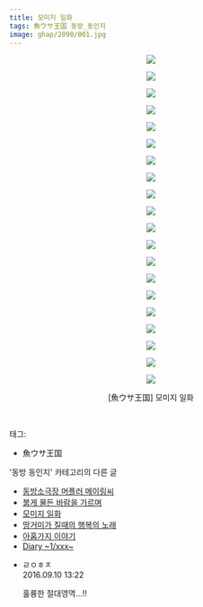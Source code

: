 ```yaml
---
title: 모미지 일화
tags: 魚ウサ王国 동방_동인지
image: ghap/2090/001.jpg
---
```

<div class="article">
<p style="text-align: center; clear: none; float: none;"><img src="{{ site.nasurl }}/ghap/2090/001.jpg"/></p>
<p style="text-align: center; clear: none; float: none;"><img src="{{ site.nasurl }}/ghap/2090/002.jpg"/></p>
<p style="text-align: center; clear: none; float: none;"><img src="{{ site.nasurl }}/ghap/2090/003.jpg"/></p>
<p style="text-align: center; clear: none; float: none;"><img src="{{ site.nasurl }}/ghap/2090/004.jpg"/></p>
<p style="text-align: center; clear: none; float: none;"><img src="{{ site.nasurl }}/ghap/2090/005.jpg"/></p>
<p style="text-align: center; clear: none; float: none;"><img src="{{ site.nasurl }}/ghap/2090/006.jpg"/></p>
<p style="text-align: center; clear: none; float: none;"><img src="{{ site.nasurl }}/ghap/2090/007.jpg"/></p>
<p style="text-align: center; clear: none; float: none;"><img src="{{ site.nasurl }}/ghap/2090/008.jpg"/></p>
<p style="text-align: center; clear: none; float: none;"><img src="{{ site.nasurl }}/ghap/2090/009.jpg"/></p>
<p style="text-align: center; clear: none; float: none;"><img src="{{ site.nasurl }}/ghap/2090/010.jpg"/></p>
<p style="text-align: center; clear: none; float: none;"><img src="{{ site.nasurl }}/ghap/2090/011.jpg"/></p>
<p style="text-align: center; clear: none; float: none;"><img src="{{ site.nasurl }}/ghap/2090/012.jpg"/></p>
<p style="text-align: center; clear: none; float: none;"><img src="{{ site.nasurl }}/ghap/2090/013.jpg"/></p>
<p style="text-align: center; clear: none; float: none;"><img src="{{ site.nasurl }}/ghap/2090/014.jpg"/></p>
<p style="text-align: center; clear: none; float: none;"><img src="{{ site.nasurl }}/ghap/2090/015.jpg"/></p>
<p style="text-align: center; clear: none; float: none;"><img src="{{ site.nasurl }}/ghap/2090/016.jpg"/></p>
<p style="text-align: center; clear: none; float: none;"><img src="{{ site.nasurl }}/ghap/2090/017.jpg"/></p>
<p style="text-align: center; clear: none; float: none;"><img src="{{ site.nasurl }}/ghap/2090/018.jpg"/></p>
<p style="text-align: center; clear: none; float: none;"><img src="{{ site.nasurl }}/ghap/2090/019.jpg"/></p>
<p style="text-align: center; clear: none; float: none;"><img src="{{ site.nasurl }}/ghap/2090/020.jpg"/></p>
<p style="text-align: center; clear: none; float: none;">[魚ウサ王国] 모미지 일화</p>
<p><br/></p>
</div><div class="tagTrail">
<p>태그: </p>
<ul>
<li>魚ウサ王国</li>
</ul>
</div><div class="another">
<p>'동방 동인지' 카테고리의 다른 글</p>
<ul>
<li><a href="/2016-09-10-ghap_2093">동방소극장 머플러 메이링씨</a></li>
<li><a href="/2016-09-10-ghap_2091">붉게 물든 바람을 가르며</a></li>
<li><a href="/2016-09-10-ghap_2090">모미지 일화</a></li>
<li><a href="/2016-09-10-ghap_2089">땅거미가 질때의 행복의 노래</a></li>
<li><a href="/2016-09-10-ghap_2088">아홉가지 이야기</a></li>
<li><a href="/2016-09-10-ghap_2087">Diary   ~1/xxx~</a></li>
</ul>
</div><div class="cb_module cb_fluid">
<div class="cb_wrt cb_profile">
<div class="comment">
<ul>
<li class="cb_thumb_off" id="comment14803167">
<div class="cb_comment_area">
<div class="cb_info_area">
<div class="cb_section">
<span class="cb_nick_name">ㄹㅇㅎㅈ</span>
</div>
<div class="cb_section">
<span class="cb_date">2016.09.10 13:22 </span>
</div>
</div>
<div class="cb_dsc_comment">
<p class="cb_dsc">
											훌륭한 절대영역...!!
										</p>
</div>
</div></li>
</ul>
</div>
</div><!-- commentList close -->
</div>